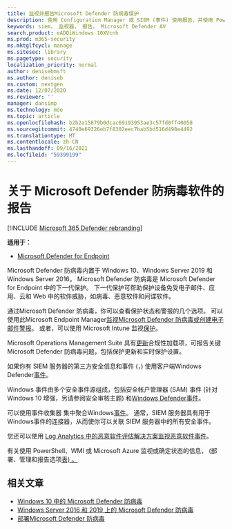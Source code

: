 ```yaml
---
title: 监视并报告Microsoft Defender 防病毒保护
description: 使用 Configuration Manager 或 SIEM (事件) 使用报告，并使用 PowerShell 和 WMI 监视 Microsoft Defender AV。
keywords: siem， 监视器， 报告， Microsoft Defender AV
search.product: eADQiWindows 10XVcnh
ms.prod: m365-security
ms.mktglfcycl: manage
ms.sitesec: library
ms.pagetype: security
localization_priority: normal
author: denisebmsft
ms.author: deniseb
ms.custom: nextgen
ms.date: 12/07/2020
ms.reviewer: ''
manager: dansimp
ms.technology: mde
ms.topic: article
ms.openlocfilehash: b2b2a15879b0dcac69193953ae3c57fd0ff40058
ms.sourcegitcommit: 4740e69326eb7f8302eec7bab5bd516d498e4492
ms.translationtype: MT
ms.contentlocale: zh-CN
ms.lasthandoff: 09/16/2021
ms.locfileid: "59399199"
---
```

# <a name="report-on-microsoft-defender-antivirus"></a>关于 Microsoft Defender 防病毒软件的报告

[!INCLUDE [Microsoft 365 Defender rebranding](../../includes/microsoft-defender.md)]


**适用于：**

- [Microsoft Defender for Endpoint](/microsoft-365/security/defender-endpoint/)

Microsoft Defender 防病毒内置于 Windows 10、Windows Server 2019 和 Windows Server 2016。 Microsoft Defender 防病毒是 Microsoft Defender for Endpoint 中的下一代保护。 下一代保护可帮助保护设备免受电子邮件、应用、云和 Web 中的软件威胁，如病毒、恶意软件和间谍软件。

通过Microsoft Defender 防病毒，你可以查看保护状态和警报的几个选项。 可以使用此Microsoft Endpoint Manager[监视Microsoft Defender 防病毒](/configmgr/protect/deploy-use/monitor-endpoint-protection)[或创建电子邮件警报](/configmgr/protect/deploy-use/endpoint-configure-alerts)。 或者，可以使用 Microsoft Intune 监视[保护](/intune/introduction-intune)。

Microsoft Operations Management Suite 具有[更新](/windows/deployment/update/update-compliance-get-started)合规性加载项，可报告关键Microsoft Defender 防病毒问题，包括保护更新和实时保护设置。

如果你有 SIEM 服务器的第三方安全信息和事件 (，) 使用客户端Windows Defender[事件](/windows/win32/events/windows-events)。

Windows 事件由多个安全事件源组成，包括安全帐户管理器 (SAM) 事件 (针对 Windows 10 增强，另请参阅安全审核主题) 和[](/windows/device-security/auditing/security-auditing-overview)[Windows Defender](/windows/whats-new/whats-new-windows-10-version-1507-and-1511)[事件](troubleshoot-microsoft-defender-antivirus.md)。

可以使用事件收集器 集中聚合Windows[事件](/windows/win32/wec/windows-event-collector)。 通常，SIEM 服务器具有用于Windows事件的连接器，从而使你可以关联 SIEM 服务器中的所有安全事件。

您还可以使用 [Log Analytics 中的恶意软件评估解决方案监视恶意软件事件](/azure/log-analytics/log-analytics-malware)。

有关使用 PowerShell、WMI 或 Microsoft Azure 监视或确定状态的信息， (部署、管理和报告选项[表) 。 ](deploy-manage-report-microsoft-defender-antivirus.md#ref2)

## <a name="related-articles"></a>相关文章

- [Windows 10 中的 Microsoft Defender 防病毒](microsoft-defender-antivirus-in-windows-10.md)
- [Windows Server 2016 和 2019 上的 Microsoft Defender 防病毒](microsoft-defender-antivirus-on-windows-server.md)
- [部署Microsoft Defender 防病毒](deploy-manage-report-microsoft-defender-antivirus.md)